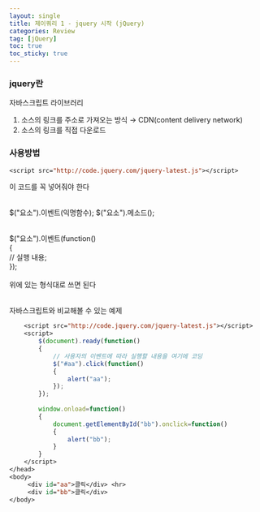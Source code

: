 ```yaml
---
layout: single
title: 제이쿼리 1 - jquery 시작 (jQuery)
categories: Review
tag: [jQuery]
toc: true
toc_sticky: true
---
```


### jquery란
자바스크립트 라이브러리
1. 소스의 링크를 주소로 가져오는 방식 → CDN(content delivery network)
2. 소스의 링크를 직접 다운로드

### 사용방법
```jsp
<script src="http://code.jquery.com/jquery-latest.js"></script>
```
이 코드를 꼭 넣어줘야 한다 <br/>
<br/>

$("요소").이벤트(익명함수);	$("요소").메소드(); <br/>
<br/>

$("요소").이벤트(function() <br/>
{ <br/>
	// 실행 내용; <br/>
}); <br/>
<br/>
위에 있는 형식대로 쓰면 된다 <br/>
<br/>

자바스크립트와 비교해볼 수 있는 예제
```jsp
	<script src="http://code.jquery.com/jquery-latest.js"></script>
	<script>
		$(document).ready(function()
		{
			// 사용자의 이벤트에 따라 실행할 내용을 여기에 코딩
			$("#aa").click(function()
			{
				alert("aa");
			});
		});
		
		window.onload=function()
		{
			document.getElementById("bb").onclick=function()
			{
				alert("bb");
			}
		}
	</script>
</head>
<body>
	 <div id="aa">클릭</div> <hr>
	 <div id="bb">클릭</div>
</body>
```